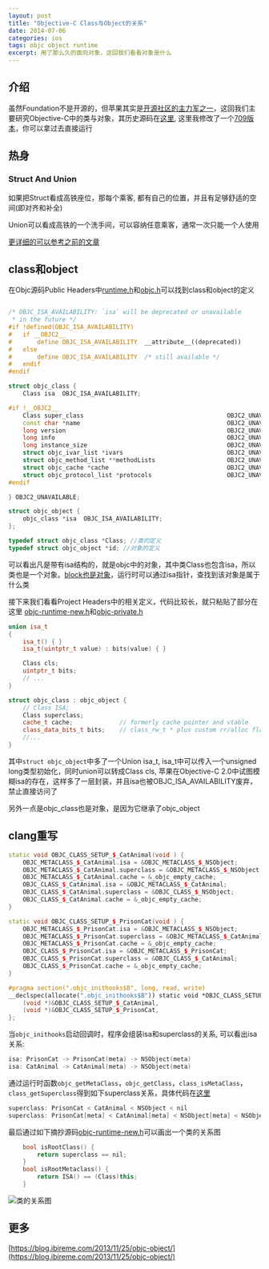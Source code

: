 ```yaml
---
layout: post
title: "Objective-C Class与Object的关系"
date: 2014-07-06
categories: ios
tags: objc object runtime
excerpt: 用了那么久的面向对象，这回我们看看对象是什么
---
```


## 介绍

虽然Foundation不是开源的，但苹果其实是[开源社区的主力军之一](https://opensource.apple.com/)，这回我们主要研究Objective-C中的类与对象，其历史源码在[这里](https://opensource.apple.com/tarballs/objc4/), 这里我修改了一个[709版本](https://github.com/geemaple/objc4-709)，你可以拿过去直接运行

## 热身

### Struct And Union

如果把Struct看成高铁座位，那每个乘客, 都有自己的位置，并且有足够舒适的空间(即对齐和补全)

Union可以看成高铁的一个洗手间，可以容纳任意乘客，通常一次只能一个人使用

[更详细的可以参考之前的文章](https://geemaple.github.io/2014/02/18/C-Data-Sizes-Reference/)

## class和object

在Objc源码Public Headers中[runtime.h](https://github.com/geemaple/objc4-709/blob/master/ClassObject/ClassObject.h#L55-L70)和[objc.h](https://github.com/geemaple/objc4-709/blob/master/runtime/objc.h#L36-L47)可以找到class和object的定义

```c++

/* OBJC_ISA_AVAILABILITY: `isa` will be deprecated or unavailable
 * in the future */
#if !defined(OBJC_ISA_AVAILABILITY)
#   if __OBJC2__
#       define OBJC_ISA_AVAILABILITY  __attribute__((deprecated))
#   else
#       define OBJC_ISA_AVAILABILITY  /* still available */
#   endif
#endif

struct objc_class {
    Class isa  OBJC_ISA_AVAILABILITY;

#if !__OBJC2__
    Class super_class                                        OBJC2_UNAVAILABLE;
    const char *name                                         OBJC2_UNAVAILABLE;
    long version                                             OBJC2_UNAVAILABLE;
    long info                                                OBJC2_UNAVAILABLE;
    long instance_size                                       OBJC2_UNAVAILABLE;
    struct objc_ivar_list *ivars                             OBJC2_UNAVAILABLE;
    struct objc_method_list **methodLists                    OBJC2_UNAVAILABLE;
    struct objc_cache *cache                                 OBJC2_UNAVAILABLE;
    struct objc_protocol_list *protocols                     OBJC2_UNAVAILABLE;
#endif

} OBJC2_UNAVAILABLE;

struct objc_object {
    objc_class *isa  OBJC_ISA_AVAILABILITY;
};

typedef struct objc_class *Class; //类的定义
typedef struct objc_object *id; //对象的定义
```
可以看出凡是带有isa结构的，就是objc中的对象，其中类Class也包含isa，所以类也是一个对象。[block也是对象](https://geemaple.github.io/2014/08/17/objective-c-block-learning/)，运行时可以通过isa指针，查找到该对象是属于什么类

接下来我们看看Project Headers中的相关定义，代码比较长，就只粘贴了部分在这里
[objc-runtime-new.h](https://github.com/geemaple/objc4-709/blob/master/runtime/objc-runtime-new.h#L1064-L1305)和[objc-private.h](https://github.com/geemaple/objc4-709/blob/master/runtime/objc-private.h#L168-L275)

```c++
union isa_t
{
    isa_t() { }
    isa_t(uintptr_t value) : bits(value) { }

    Class cls;
    uintptr_t bits;
    // ...
}

struct objc_class : objc_object {
    // Class ISA;
    Class superclass;
    cache_t cache;             // formerly cache pointer and vtable
    class_data_bits_t bits;    // class_rw_t * plus custom rr/alloc flags
    //...
}
```

其中`struct objc_object`中多了一个Union isa_t, isa_t中可以传入一个unsigned long类型初始化，同时union可以转成Class cls, 苹果在Objective-C 2.0中试图模糊isa的存在，这样多了一层封装，并且isa也被OBJC_ISA_AVAILABILITY废弃，禁止直接访问了

另外一点是objc_class也是对象，是因为它继承了objc_object

## clang重写

```c++
static void OBJC_CLASS_SETUP_$_CatAnimal(void ) {
	OBJC_METACLASS_$_CatAnimal.isa = &OBJC_METACLASS_$_NSObject;
	OBJC_METACLASS_$_CatAnimal.superclass = &OBJC_METACLASS_$_NSObject;
	OBJC_METACLASS_$_CatAnimal.cache = &_objc_empty_cache;
	OBJC_CLASS_$_CatAnimal.isa = &OBJC_METACLASS_$_CatAnimal;
	OBJC_CLASS_$_CatAnimal.superclass = &OBJC_CLASS_$_NSObject;
	OBJC_CLASS_$_CatAnimal.cache = &_objc_empty_cache;
}

static void OBJC_CLASS_SETUP_$_PrisonCat(void ) {
	OBJC_METACLASS_$_PrisonCat.isa = &OBJC_METACLASS_$_NSObject;
	OBJC_METACLASS_$_PrisonCat.superclass = &OBJC_METACLASS_$_CatAnimal;
	OBJC_METACLASS_$_PrisonCat.cache = &_objc_empty_cache;
	OBJC_CLASS_$_PrisonCat.isa = &OBJC_METACLASS_$_PrisonCat;
	OBJC_CLASS_$_PrisonCat.superclass = &OBJC_CLASS_$_CatAnimal;
	OBJC_CLASS_$_PrisonCat.cache = &_objc_empty_cache;
}

#pragma section(".objc_inithooks$B", long, read, write)
__declspec(allocate(".objc_inithooks$B")) static void *OBJC_CLASS_SETUP[] = {
	(void *)&OBJC_CLASS_SETUP_$_CatAnimal,
	(void *)&OBJC_CLASS_SETUP_$_PrisonCat,
};

```

当`objc_inithooks`启动回调时，程序会组装isa和superclass的关系, 可以看出isa关系:

```c++
isa: PrisonCat -> PrisonCat(meta) -> NSObject(meta)
isa: CatAnimal -> CatAnimal(meta) -> NSObject(meta)
```

通过运行时函数`objc_getMetaClass`，`objc_getClass`，`class_isMetaClass`，`class_getSuperclass`得到如下superclass关系，具体代码在[这里](https://github.com/geemaple/geemaple.github.io/blob/master/_code/iOS/ClassObject/ClassObject/main.m)

```C++
superclass: PrisonCat < CatAnimal < NSObject < nil
superclass: PrisonCat[meta] < CatAnimal[meta] < NSObject[meta] < NSObject < nil
```

最后通过如下摘抄源码[objc-runtime-new.h](https://github.com/geemaple/objc4-709/blob/master/runtime/objc-runtime-new.h#L1235-L1240)可以画出一个类的关系图

```c++
    bool isRootClass() {
        return superclass == nil;
    }
    bool isRootMetaclass() {
        return ISA() == (Class)this;
    }
```

![类的关系图]({{site.static}}/images/Objc_object_class_meta_relations.jpg)

## 更多
[https://blog.ibireme.com/2013/11/25/objc-object/](https://blog.ibireme.com/2013/11/25/objc-object/)
